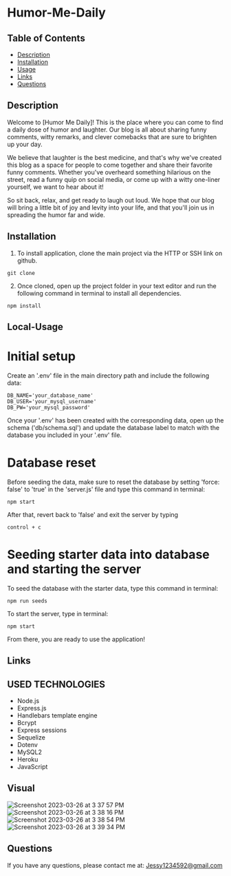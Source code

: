 # Humor-Me-Daily


## Table of Contents

- [Description](#Description)
- [Installation](#Installation)
- [Usage](#Usage)
- [Links](#Links)
- [Questions](#Questions)


## Description

Welcome to [Humor Me Daily]! This is the place where you can come to find a daily dose of humor and laughter. Our blog is all about sharing funny comments, witty remarks, and clever comebacks that are sure to brighten up your day.

We believe that laughter is the best medicine, and that's why we've created this blog as a space for people to come together and share their favorite funny comments. Whether you've overheard something hilarious on the street, read a funny quip on social media, or come up with a witty one-liner yourself, we want to hear about it!

So sit back, relax, and get ready to laugh out loud. We hope that our blog will bring a little bit of joy and levity into your life, and that you'll join us in spreading the humor far and wide.

## Installation

1. To install application, clone the main project via the HTTP or SSH link on github.

```
git clone
```

2. Once cloned, open up the project folder in your text editor and run the following command in terminal to install all dependencies.

```
npm install
```

## Local-Usage

# Initial setup

Create an '.env' file in the main directory path and include the following data:

```
DB_NAME='your_database_name'
DB_USER='your_mysql_username'
DB_PW='your_mysql_password'
```

Once your '.env' has been created with the corresponding data, open up the schema ('db/schema.sql') and update the database label to match with the database you included in your '.env' file.

# Database reset

Before seeding the data, make sure to reset the database by setting 'force: false' to 'true' in the 'server.js' file and type this command in terminal:

```
npm start
```

After that, revert back to 'false' and exit the server by typing

```
control + c
```

# Seeding starter data into database and starting the server

To seed the database with the starter data, type this command in terminal:

```
npm run seeds
```

To start the server, type in terminal:

```
npm start
```

From there, you are ready to use the application!


## Links


## USED TECHNOLOGIES

- Node.js
- Express.js
- Handlebars template engine
- Bcrypt
- Express sessions
- Sequelize
- Dotenv
- MySQL2
- Heroku
- JavaScript

## Visual
![Screenshot 2023-03-26 at 3 37 57 PM](https://user-images.githubusercontent.com/110634800/227803602-835b3fd9-d2ad-4f05-9fab-b642fd8c9d80.png)
![Screenshot 2023-03-26 at 3 38 16 PM](https://user-images.githubusercontent.com/110634800/227803605-d93421e4-0ddb-4078-b14e-614d164c11ed.png)
![Screenshot 2023-03-26 at 3 38 54 PM](https://user-images.githubusercontent.com/110634800/227803609-11f6d375-9c4a-41e7-a4aa-7020a39e63ba.png)
![Screenshot 2023-03-26 at 3 39 34 PM](https://user-images.githubusercontent.com/110634800/227803613-161ec940-1ae8-47f1-bad0-4a900f443b02.png)


## Questions

If you have any questions, please contact me at: Jessy1234592@gmail.com




